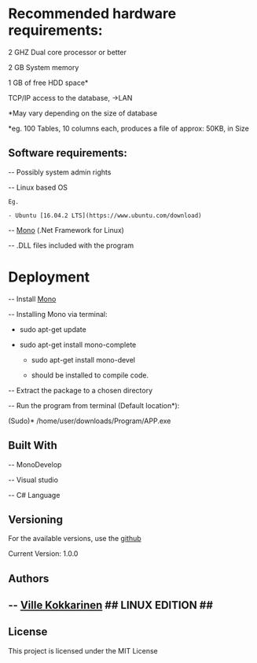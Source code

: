 # Recommended hardware requirements:
2 GHZ Dual core processor or better

2 GB  System memory

1 GB  of free HDD space*

TCP/IP access to the database, ->LAN

*May vary depending on the size of database

*eg. 100 Tables, 10 columns each, produces a file of approx: 50KB, in Size


## Software requirements:
-- Possibly system admin rights

-- Linux based OS

	Eg.
	
	- Ubuntu [16.04.2 LTS](https://www.ubuntu.com/download)


-- [Mono](http://www.mono-project.com/) (.Net Framework for Linux)

-- .DLL files included with the program

# Deployment

-- Install [Mono](Http://www.mono-project.com/docs/getting-started/install/linux/)

-- Installing Mono via terminal:  

  - sudo apt-get update
 
  - sudo apt-get install mono-complete
  
  	- sudo apt-get install mono-devel
 
 	- should be installed to compile code.


-- Extract the package to a chosen directory


-- Run the program from terminal (Default location*):

(Sudo)* /home/user/downloads/Program/APP.exe 


## Built With

-- MonoDevelop

-- Visual studio

-- C# Language


## Versioning

For the available versions, use the [github](https://github.com/VilleKokkarinen/trusty-ubuntu.git)

Current Version: 1.0.0

## Authors

-- [Ville Kokkarinen](https://github.com/VilleKokkarinen) ## LINUX EDITION ##
-- 

## License

This project is licensed under the MIT License
 
